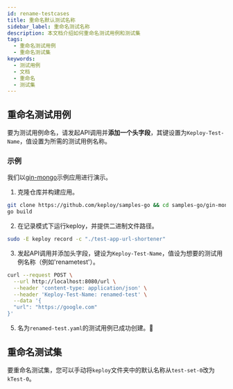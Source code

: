 ```yaml
---
id: rename-testcases
title: 重命名默认测试名称
sidebar_label: 重命名测试名称
description: 本文档介绍如何重命名测试用例和测试集
tags:
  - 重命名测试用例
  - 重命名测试集
keywords:
  - 测试用例
  - 文档
  - 重命名
  - 测试集
---
```


## 重命名测试用例

要为测试用例命名，请发起API调用并**添加一个头字段**，其键设置为`Keploy-Test-Name`，值设置为所需的测试用例名称。

### 示例

我们以[gin-mongo](https://github.com/keploy/samples-go/tree/main/gin-mongo)示例应用进行演示。

1. 克隆仓库并构建应用。

```bash
git clone https://github.com/keploy/samples-go && cd samples-go/gin-mongo
go build
```

2. 在记录模式下运行keploy，并提供二进制文件路径。

```bash
sudo -E keploy record -c "./test-app-url-shortener"
```

3. 发起API调用并添加头字段，键设为`Keploy-Test-Name`，值设为想要的测试用例名称（例如'renametest'）。

```bash
curl --request POST \
  --url http://localhost:8080/url \
  --header 'content-type: application/json' \
  --header 'Keploy-Test-Name: renamed-test' \
  --data '{
  "url": "https://google.com"
}'
```

5. 名为`renamed-test.yaml`的测试用例已成功创建。🎉

## 重命名测试集

要重命名测试集，您可以手动将`keploy`文件夹中的默认名称从`test-set-0`改为`kTest-0`。